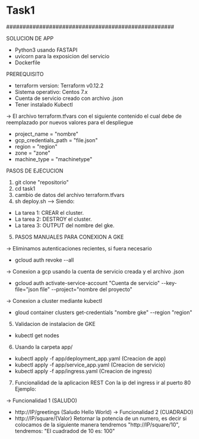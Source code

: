 # Task1
###################################################

SOLUCION DE APP

- Python3 usando FASTAPI
- uvicorn para la exposicion del servicio
- Dockerfile

PREREQUISITO

- terraform version: Terraform v0.12.2
- Sistema operativo: Centos 7.x
- Cuenta de servicio creado con archivo .json
- Tener instalado Kubectl

-> El archivo terraform.tfvars con el siguiente contenido el cual debe de reemplazado por nuevos valores para el despliegue

- project_name         = "nombre"
- gcp_credentials_path  = "file.json"
- region               = "region"
- zone                 = "zone"
- machine_type         = "machinetype"

PASOS DE EJECUCION

1) git clone "repositorio"
2) cd task1
3) cambio de datos del archivo terraform.tfvars
4) sh deploy.sh --> Siendo:
- La tarea 1: CREAR el cluster.
- La tarea 2: DESTROY el cluster.
- La tarea 3: OUTPUT del nombre del gke.
5) PASOS MANUALES PARA CONEXION A GKE

-> Eliminamos autenticaciones recientes, si fuera necesario
 -  gcloud auth revoke --all

-> Conexion a gcp usando la cuenta de servicio creada y el archivo .json
 -  gcloud auth activate-service-account "Cuenta de servicio" --key-file="json file" --project="nombre del proyecto"

-> Conexion a cluster mediante kubectl
 -  gloud container clusters get-credentials "nombre gke" --region "region"

5) Validacion de instalacion de GKE
-  kubectl get nodes

6) Usando la carpeta app/

- kubectl apply -f app/deployment_app.yaml  (Creacion de app)
- kubectl apply -f app/service_app.yaml (Creacion de servicio)
- kubectl apply -f app/ingress.yaml (Creacion de ingress)

7) Funcionalidad de la aplicacion REST 
Con la ip del ingress ir al puerto 80
Ejemplo:

-> Funcionalidad 1 (SALUDO) 
- http://IP/greetings (Saludo Hello World)
-> Funcionalidad 2 (CUADRADO)
- http://IP/square/{Valor}
Retornar la potencia de un numero, es decir si colocamos de la siguiente manera tendremos "http://IP/square/10", tendremos: 
 "El cuadradod de 10 es: 100"







